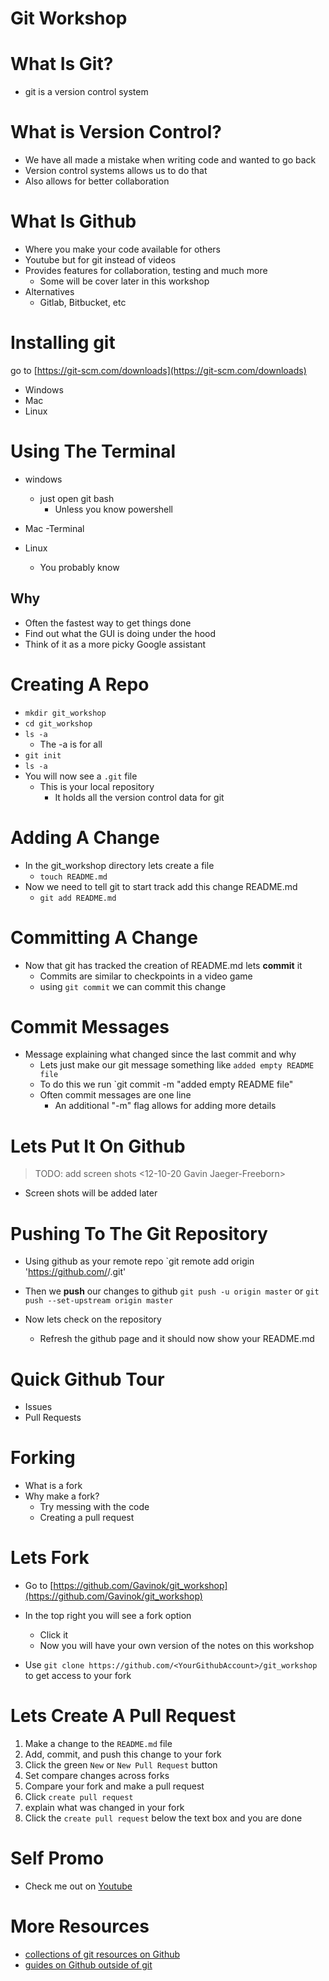 # Git Workshop

# What Is Git?

  - git is a version control system

# What is Version Control?

  - We have all made a mistake when writing code and wanted to go back
  - Version control systems allows us to do that
  - Also allows for better collaboration

# What Is Github

  - Where you make your code available for others
  - Youtube but for git instead of videos
  - Provides features for collaboration, testing and much more
    - Some will be cover later in this workshop
  - Alternatives
    - Gitlab, Bitbucket, etc

# Installing git

go to [https://git-scm.com/downloads](https://git-scm.com/downloads)
  - Windows
  - Mac
  - Linux

# Using The Terminal

- windows 
  - just open git bash
    - Unless you know powershell

- Mac
  -Terminal

- Linux
  - You probably know

## Why

- Often the fastest way to get things done
- Find out what the GUI is doing under the hood
- Think of it as a more picky Google assistant

# Creating A Repo

  - `mkdir git_workshop`
  - `cd git_workshop`
  - `ls -a`
    - The -a is for all
  - ` git init `
  - `ls -a`
  - You will now see a `.git` file
    - This is your local repository
      - It holds all the version control data for git

# Adding A Change

  - In the git_workshop directory lets create a file
    - `touch README.md`
  - Now we need to tell git to start track add this change README.md
    - `git add README.md`

# Committing A Change

  - Now that git has tracked the creation of README.md lets **commit** it
    - Commits are similar to checkpoints in a video game
    - using `git commit` we can commit this change

# Commit Messages

 - Message explaining what changed since the last commit and why
    - Lets just make our git message something like
    `added empty README file`
    - To do this we run `git commit -m "added empty README file"
    - Often commit messages are one line
      - An additional "-m" flag allows for adding more details

# Lets Put It On Github
>  TODO: add screen shots <12-10-20 Gavin Jaeger-Freeborn>
- Screen shots will be added later


# Pushing To The Git Repository
- Using github as your remote repo
`git remote add origin 'https://github.com/<YourGithubAccount>/<RepositoryName>.git'

- Then we **push** our changes to github
`git push -u origin master`
or
`git push --set-upstream origin master`

- Now lets check on the repository
  - Refresh the github page and it should now show your README.md

# Quick Github Tour

- Issues
- Pull Requests

# Forking

- What is a fork
- Why make a fork?
  - Try messing with the code
  - Creating a pull request


# Lets Fork
- Go to [https://github.com/Gavinok/git_workshop](https://github.com/Gavinok/git_workshop)
- In the top right you will see a fork option
  - Click it
  - Now you will have your own version of the notes on this workshop

- Use `git clone https://github.com/<YourGithubAccount>/git_workshop` to get access to your fork

# Lets Create A Pull Request

1. Make a change to the `README.md` file
2. Add, commit, and push this change to your fork
3. Click the green `New` or `New Pull Request` button 
4. Set compare changes across forks
5. Compare your fork and make a pull request
6. Click `create pull request`
7. explain what was changed in your fork 
8. Click the `create pull request` below the text box and you are done

# Self Promo

- Check me out on [Youtube](https://www.youtube.com/channel/UCJetJ7nDNLlEzDLXv7KIo0w?view_as=subscriber)

# More Resources

- [collections of git resources on Github](https://try.github.io/)
- [guides on Github outside of git](https://guides.github.com/)
